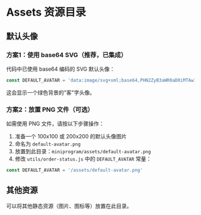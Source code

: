 # Assets 资源目录

## 默认头像

### 方案1：使用 base64 SVG（推荐，已集成）

代码中已使用 base64 编码的 SVG 默认头像：
```javascript
const DEFAULT_AVATAR = 'data:image/svg+xml;base64,PHN2ZyB3aWR0aD0iMTAwIiBoZWlnaHQ9IjEwMCIgeG1sbnM9Imh0dHA6Ly93d3cudzMub3JnLzIwMDAvc3ZnIj48cmVjdCB3aWR0aD0iMTAwIiBoZWlnaHQ9IjEwMCIgZmlsbD0iI0E4RTZDRiIvPjx0ZXh0IHg9IjUwIiB5PSI1MCIgZm9udC1zaXplPSI0MCIgZmlsbD0id2hpdGUiIHRleHQtYW5jaG9yPSJtaWRkbGUiIGR5PSIuM2VtIj7lrqI8L3RleHQ+PC9zdmc+'
```

这会显示一个绿色背景的"客"字头像。

### 方案2：放置 PNG 文件（可选）

如需使用 PNG 文件，请按以下步骤操作：

1. 准备一个 100x100 或 200x200 的默认头像图片
2. 命名为 `default-avatar.png`
3. 放置到此目录：`miniprogram/assets/default-avatar.png`
4. 修改 `utils/order-status.js` 中的 `DEFAULT_AVATAR` 常量：

```javascript
const DEFAULT_AVATAR = '/assets/default-avatar.png'
```

## 其他资源

可以将其他静态资源（图片、图标等）放置在此目录。

